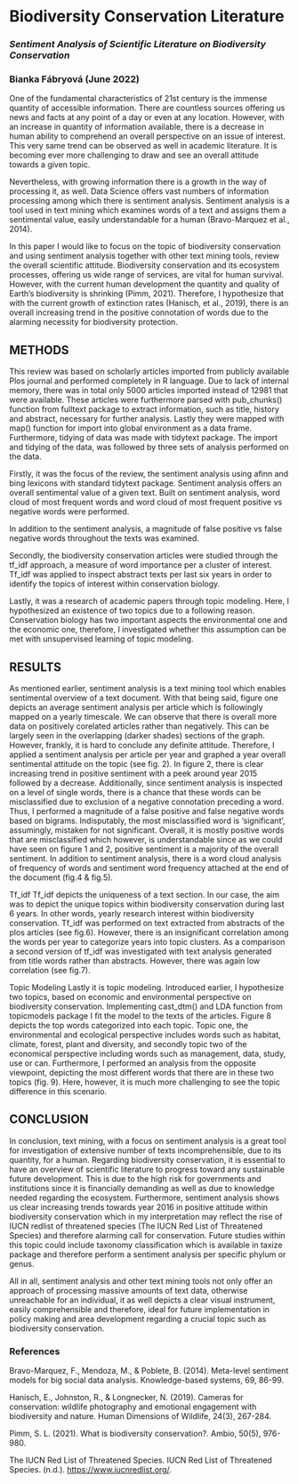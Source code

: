 # Biodiversity Conservation Literature
### *Sentiment Analysis of Scientific Literature on Biodiversity Conservation*
### Bianka Fábryová (June 2022)

One of the fundamental characteristics of 21st century is the immense quantity of accessible information. There are countless sources offering us news and facts at any point of a day or even at any location. However, with an increase in quantity of information available, there is a decrease in human ability to comprehend an overall perspective on an issue of interest. This very same trend can be observed as well in academic literature. It is becoming ever more challenging to draw and see an overall attitude towards a given topic. 

Nevertheless, with growing information there is a growth in the way of processing it, as well. Data Science offers vast numbers of information processing among which there is sentiment analysis. Sentiment analysis is a tool used in text mining which examines words of a text and assigns them a sentimental value, easily understandable for a human (Bravo-Marquez et al., 2014).

In this paper I would like to focus on the topic of biodiversity conservation and using sentiment analysis together with other text mining tools, review the overall scientific attitude. Biodiversity conservation and its ecosystem processes, offering us wide range of services, are vital for human survival. However, with the current human development the quantity and quality of Earth’s biodiversity is shrinking (Pimm, 2021). Therefore, I hypothesize that with the current growth of extinction rates (Hanisch, et al., 2019), there is an overall increasing trend in the positive connotation of words due to the alarming necessity for biodiversity protection. 

## METHODS
This review was based on scholarly articles imported from publicly available Plos journal and performed completely in R language. Due to lack of internal memory, there was in total only 5000 articles imported instead of 12981 that were available. These articles were furthermore parsed with pub_chunks() function from fulltext package to extract information, such as title, history and abstract, necessary for further analysis. Lastly they were mapped with map() function for import into global environment as a data frame. Furthermore, tidying of data was made with tidytext package. 
The import and tidying of the data, was followed by three sets of analysis performed on the data.

Firstly, it was the focus of the review, the sentiment analysis using afinn and bing lexicons with standard tidytext package. Sentiment analysis offers an overall sentimental value of a given text. Built on sentiment analysis, word cloud of most frequent words and word cloud of most frequent positive vs negative words were performed. 

In addition to the sentiment analysis, a magnitude of false positive vs false negative words throughout the texts was examined.

Secondly, the biodiversity conservation articles were studied through the tf_idf approach, a measure of word importance per a cluster of interest. Tf_idf was applied to inspect abstract texts per last six years in order to identify the topics of interest within conservation biology.

Lastly, it was a research of academic papers through topic modeling. Here, I hypothesized an existence of two topics due to a following reason. Conservation biology has two important aspects the environmental one and the economic one, therefore, I investigated whether this assumption can be met with unsupervised learning of topic modeling. 

## RESULTS

As mentioned earlier, sentiment analysis is a text mining tool which enables sentimental overview of a text document. With that being said, figure one depicts an average sentiment analysis per article which is followingly mapped on a yearly timescale. We can observe that there is overall more data on positively corelated articles rather than negatively. This can be largely seen in the overlapping (darker shades) sections of the graph. However, frankly, it is hard to conclude any definite attitude. Therefore, I applied a sentiment analysis per article per year and graphed a year overall sentimental attitude on the topic (see fig. 2). In figure 2, there is clear increasing trend in positive sentiment with a peek around year 2015 followed by a decrease. 
Additionally, since sentiment analysis is inspected on a level of single words, there is a chance that these words can be misclassified due to exclusion of a negative connotation preceding a word. Thus, I performed a magnitude of a false positive and false negative words based on bigrams. Indisputably, the most misclassified word is ‘significant’, assumingly, mistaken for not significant. Overall, it is mostly positive words that are misclassified which however, is understandable since as we could have seen on figure 1 and 2, positive sentiment is a majority of the overall sentiment. In addition to sentiment analysis, there is a word cloud analysis of frequency of words and sentiment word frequency attached at the end of the document (fig.4 & fig.5).

Tf_idf
Tf_idf depicts the uniqueness of a text section. In our case, the aim was to depict the unique topics within biodiversity conservation during last 6 years. In other words, yearly research interest within biodiversity conservation. Tf_idf was performed on text extracted from abstracts of the plos articles (see fig.6). However, there is an insignificant correlation among the words per year to categorize years into topic clusters. As a comparison a second version of tf_idf was investigated with text analysis generated from title words rather than abstracts. However, there was again low correlation (see fig.7). 
	
Topic Modeling
	Lastly it is topic modeling. Introduced earlier, I hypothesize two topics, based on economic and environmental perspective on biodiversity conservation. Implementing cast_dtm() and LDA function from topicmodels package I fit the model to the texts of the articles. Figure 8 depicts the top words categorized into each topic.
Topic one, the environmental and ecological perspective includes words such as habitat, climate, forest, plant and diversity, and secondly topic two of the economical perspective including words such as management, data, study, use or can. Furthermore, I performed an analysis from the opposite viewpoint, depicting the most different words that there are in these two topics (fig. 9). Here, however, it is much more challenging to see the topic difference in this scenario.


## CONCLUSION

In conclusion, text mining, with a focus on sentiment analysis is a great tool for investigation of extensive number of texts incomprehensible, due to its quantity, for a human. Regarding biodiversity conservation, it is essential to have an overview of scientific literature to progress toward any sustainable future development. This is due to the high risk for governments and institutions since it is financially demanding as well as due to knowledge needed regarding the ecosystem. Furthermore, sentiment analysis shows us clear increasing trends towards year 2016 in positive attitude within biodiversity conservation which in my interpretation may reflect the rise of IUCN redlist of threatened species (The IUCN Red List of Threatened Species) and therefore alarming call for conservation. Future studies within this topic could include taxonomy classification which is available in taxize package and therefore perform a sentiment analysis per specific phylum or genus.

All in all, sentiment analysis and other text mining tools not only offer an approach of processing massive amounts of text data, otherwise unreachable for an individual, it as well depicts a clear visual instrument, easily comprehensible and therefore, ideal for future implementation in policy making and area development regarding a crucial topic such as biodiversity conservation.

### References
Bravo-Marquez, F., Mendoza, M., & Poblete, B. (2014). Meta-level sentiment models for big social data analysis. Knowledge-based systems, 69, 86-99.

Hanisch, E., Johnston, R., & Longnecker, N. (2019). Cameras for conservation: wildlife photography and emotional engagement with biodiversity and nature. Human Dimensions of Wildlife, 24(3), 267-284.

Pimm, S. L. (2021). What is biodiversity conservation?. Ambio, 50(5), 976-980.

The IUCN Red List of Threatened Species. IUCN Red List of Threatened Species. (n.d.). https://www.iucnredlist.org/. 


 


